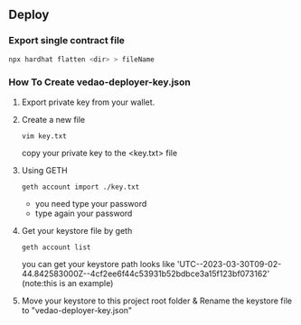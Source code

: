 ## Deploy

### Export single contract file

```sh
npx hardhat flatten <dir> > fileName
```

### How To Create vedao-deployer-key.json

1. Export private key from your wallet.
2. Create a new file
   ```
   vim key.txt
   ```
   copy your private key to the <key.txt> file
3. Using GETH
   ```
   geth account import ./key.txt
   ```
   - you need type your password
   - type again your password
4. Get your keystore file by geth

   ```
   geth account list
   ```

   you can get your keystore path looks like 'UTC--2023-03-30T09-02-44.842583000Z--4cf2ee6f44c53931b52bdbce3a15f123bf073162'  
   (note:this is an example)

5. Move your keystore to this project root folder & Rename the keystore file to "vedao-deployer-key.json"
